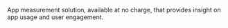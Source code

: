 App measurement solution, available at no charge, that provides insight on app usage and user engagement.